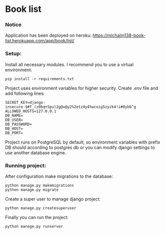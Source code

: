 # Book list

### Notice
Application has been deployed on heroku:
https://michalm138-book-list.herokuapp.com/app/book/list/

### Setup:
Install all necessary modules. I recommend you to use a virtual environment.
```
pip install -r requirements.txt
```

Project uses environment variables for higher security. Create *.env* file and add following lines:
```
SECRET_KEY=django-insecure-$#f_(z0bq+5pu)2g@=@y2%2etz4y4%wcoig5zyzk4!i#0ybb^g
ALLOWED_HOSTS=127.0.0.1
DB_NAME=
DB_USER=
DB_PASSWORD=
DB_HOST=
DB_PORT=
```

Project runs on PostgreSQL by default, so environment variables with prefix DB should according to postgres db or you can modify django settings to use another database engine.

### Running project:
After configuration make migrations to the database:
```
python manage.py makemigrations
python manage.py migrate
```

Create a super user to manage django project:
```
python manage.py createsuperuser
```

Finally you can run the project:
```
python manage.py runserver
```
